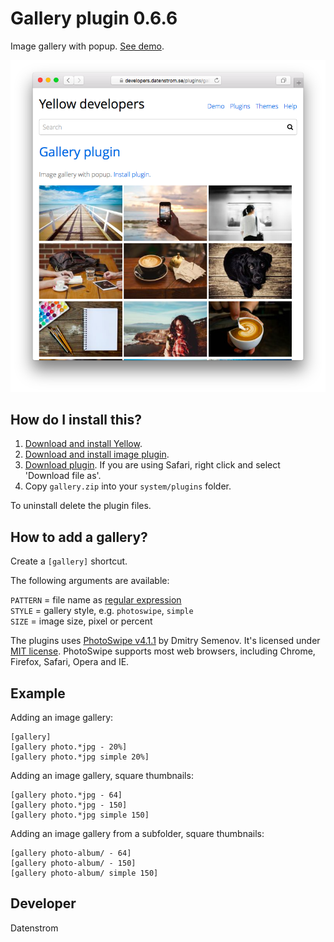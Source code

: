 Gallery plugin 0.6.6
====================
Image gallery with popup. [See demo](https://developers.datenstrom.se/plugins/gallery-plugin).

<p align="center"><img src="gallery-screenshot.png?raw=true" alt="Screenshot"></p>

## How do I install this?

1. [Download and install Yellow](https://github.com/datenstrom/yellow/).
2. [Download and install image plugin](https://github.com/datenstrom/yellow-plugins/tree/master/image).
3. [Download plugin](https://github.com/datenstrom/yellow-plugins/raw/master/zip/gallery.zip). If you are using Safari, right click and select 'Download file as'.
4. Copy `gallery.zip` into your `system/plugins` folder.

To uninstall delete the plugin files.

## How to add a gallery?

Create a `[gallery]` shortcut.

The following arguments are available:
  
`PATTERN` = file name as [regular expression](https://en.wikipedia.org/wiki/Regular_expression)  
`STYLE` = gallery style, e.g. `photoswipe`, `simple`  
`SIZE` = image size, pixel or percent

The plugins uses [PhotoSwipe v4.1.1](http://photoswipe.com) by Dmitry Semenov. It's licensed under [MIT license](https://opensource.org/licenses/MIT). PhotoSwipe supports most web browsers, including Chrome, Firefox, Safari, Opera and IE.

## Example

Adding an image gallery:

    [gallery]
    [gallery photo.*jpg - 20%]
    [gallery photo.*jpg simple 20%]

Adding an image gallery, square thumbnails:

    [gallery photo.*jpg - 64]
    [gallery photo.*jpg - 150]
    [gallery photo.*jpg simple 150]

Adding an image gallery from a subfolder, square thumbnails:

    [gallery photo-album/ - 64]
    [gallery photo-album/ - 150]
    [gallery photo-album/ simple 150]

## Developer

Datenstrom
